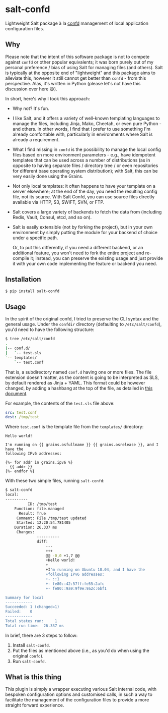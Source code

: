 # salt-confd

Lightweight Salt package à la [confd](https://github.com/kelseyhightower/confd)
management of local application configuration files.

Why
---

Please note that the intent of this software package is not to compete against
``confd`` or other popular equivalents; it was born purely out of my personal
preference / bias of using Salt for managing files (and others). Salt is
typically at the opposite end of "lightweight" and this package aims to
alleviate this, however it still cannot get better than ``confd`` - from this
perspective. Alas, it's written in Python (please let's not have this discussion
over here 😄).

In short, here's why I took this approach:

* Why not? It's fun.
* I like Salt, and it offers a variety of well-known templating languages to
  manage the files, including Jinja, Mako, Cheetah, or even pure Python - and
  others. In other words, I find that I prefer to use something I'm already
  comfortable with, particularly in environments where Salt is already a
  requirement.
* What I find missing in ``confd`` is the possibility to manage the local config
  files based on more environment parameters - e.g., have idempotent templates
  that can be used across a number of distributions (as in opposite to having
  separate files / directory tree / or even repositories for different
  base operating system distribution); with Salt, this can be very easily done
  using the Grains.
* Not only local templates: it often happens to have your template on a server
  elsewhere; at the end of the day, you need the resulting config file, not its
  source.
  With Salt Confd, you can use source files directly available via HTTP, S3,
  SWIFT, SVN, or FTP.
* Salt covers a large variety of backends to fetch the data from (including 
  Redis, Vault, Consul, etcd, and so on).
* Salt is easily extensible (not by forking the project), but in
  your own environment by simply putting the module for your backend of choice
  under a specific path.

  Or, to put this differently, if you need a different backend, or an additional
  feature, you won't need to fork the entire project and re-compile it; instead,
  you can preserve the existing usage and just provide it with your own code
  implementing the feature or backend you need.

Installation
------------

```bash
$ pip install salt-confd
```

Usage
-----

In the spirit of the original confd, I tried to preserve the CLI syntax and the
general usage. Under the ``confdir`` directory (defaulting to
``/etc/salt/confd``), you'd need to have the following structure:

```bash
$ tree /etc/salt/confd
.
|-- conf.d/
|   `-- test.sls
`-- templates/
    `-- test.conf
```

That is, a subdirectory named ``conf.d`` having one or more files. The file
extension doesn't matter, as the content is going to be interpreted as SLS, by
default rendered as Jinja + YAML. This format could be however changed, by
adding a hashbang at the top of the file, as detailed in [this 
document](https://docs.saltstack.com/en/latest/ref/renderers/#overriding-the-default-renderer).

For example, the contents of the ``test.sls`` file above:

```yaml
src: test.conf
dest: /tmp/test
```

Where ``test.conf`` is the template file from the ``templates/`` directory:

```jinja
Hello world!

I'm running on {{ grains.osfullname }} {{ grains.osrelease }}, and I have the
following IPv6 addresses:

{%- for addr in grains.ipv6 %}
- {{ addr }}
{%- endfor %}
```

With these two simple files, running ``salt-confd``:

```bash
$ salt-confd
local:
----------
          ID: /tmp/test
    Function: file.managed
      Result: True
     Comment: File /tmp/test updated
     Started: 12:20:54.781405
    Duration: 26.337 ms
     Changes:   
              ----------
              diff:
                  --- 
                  +++ 
                  @@ -0,0 +1,7 @@
                  +Hello world!
                  +
                  +I'm running on Ubuntu 18.04, and I have the
                  +following IPv6 addresses:
                  +- ::1
                  +- fe80::42:57ff:fe55:2afc
                  +- fe80::9a9:9f9e:9a2c:6bf1

Summary for local
------------
Succeeded: 1 (changed=1)
Failed:    0
------------
Total states run:     1
Total run time:  26.337 ms
```

In brief, there are 3 steps to follow:

1. Install ``salt-confd``.
2. Put the files as mentioned above (i.e., as you'd do when using the original
   ``confd``).
3. Run ``salt-confd``.

What is this thing
------------------

This plugin is simply a wrapper executing various Salt internal code, with
bespoken configuration options and customised calls, in such a way to facilitate
the management of the configuration files to provide a more straight forward
experience.
